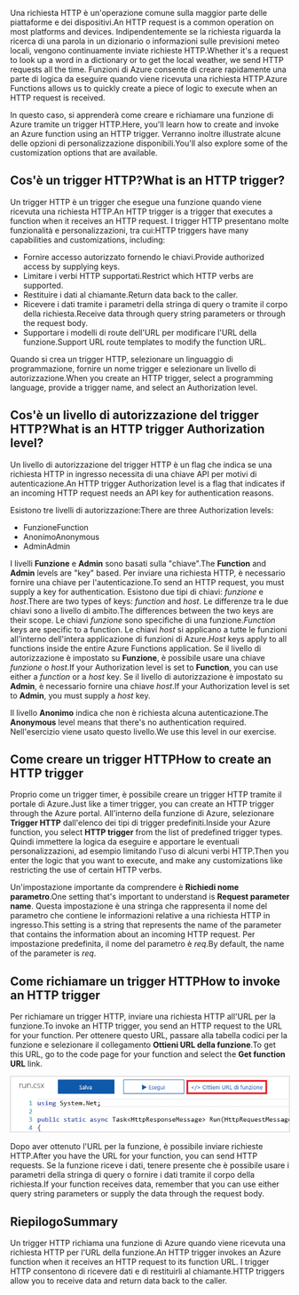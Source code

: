<span data-ttu-id="3b3cf-101">Una richiesta HTTP è un'operazione comune sulla maggior parte delle piattaforme e dei dispositivi.</span><span class="sxs-lookup"><span data-stu-id="3b3cf-101">An HTTP request is a common operation on most platforms and devices.</span></span> <span data-ttu-id="3b3cf-102">Indipendentemente se la richiesta riguarda la ricerca di una parola in un dizionario o informazioni sulle previsioni meteo locali, vengono continuamente inviate richieste HTTP.</span><span class="sxs-lookup"><span data-stu-id="3b3cf-102">Whether it's a request to look up a word in a dictionary or to get the local weather, we send HTTP requests all the time.</span></span> <span data-ttu-id="3b3cf-103">Funzioni di Azure consente di creare rapidamente una parte di logica da eseguire quando viene ricevuta una richiesta HTTP.</span><span class="sxs-lookup"><span data-stu-id="3b3cf-103">Azure Functions allows us to quickly create a piece of logic to execute when an HTTP request is received.</span></span>  

<span data-ttu-id="3b3cf-104">In questo caso, si apprenderà come creare e richiamare una funzione di Azure tramite un trigger HTTP.</span><span class="sxs-lookup"><span data-stu-id="3b3cf-104">Here, you'll learn how to create and invoke an Azure function using an HTTP trigger.</span></span> <span data-ttu-id="3b3cf-105">Verranno inoltre illustrate alcune delle opzioni di personalizzazione disponibili.</span><span class="sxs-lookup"><span data-stu-id="3b3cf-105">You'll also explore some of the customization options that are available.</span></span>

## <a name="what-is-an-http-trigger"></a><span data-ttu-id="3b3cf-106">Cos'è un trigger HTTP?</span><span class="sxs-lookup"><span data-stu-id="3b3cf-106">What is an HTTP trigger?</span></span>

<span data-ttu-id="3b3cf-107">Un trigger HTTP è un trigger che esegue una funzione quando viene ricevuta una richiesta HTTP.</span><span class="sxs-lookup"><span data-stu-id="3b3cf-107">An HTTP trigger is a trigger that executes a function when it receives an HTTP request.</span></span> <span data-ttu-id="3b3cf-108">I trigger HTTP presentano molte funzionalità e personalizzazioni, tra cui:</span><span class="sxs-lookup"><span data-stu-id="3b3cf-108">HTTP triggers have many capabilities and customizations, including:</span></span>

- <span data-ttu-id="3b3cf-109">Fornire accesso autorizzato fornendo le chiavi.</span><span class="sxs-lookup"><span data-stu-id="3b3cf-109">Provide authorized access by supplying keys.</span></span>
- <span data-ttu-id="3b3cf-110">Limitare i verbi HTTP supportati.</span><span class="sxs-lookup"><span data-stu-id="3b3cf-110">Restrict which HTTP verbs are supported.</span></span>
- <span data-ttu-id="3b3cf-111">Restituire i dati al chiamante.</span><span class="sxs-lookup"><span data-stu-id="3b3cf-111">Return data back to the caller.</span></span>
- <span data-ttu-id="3b3cf-112">Ricevere i dati tramite i parametri della stringa di query o tramite il corpo della richiesta.</span><span class="sxs-lookup"><span data-stu-id="3b3cf-112">Receive data through query string parameters or through the request body.</span></span>
- <span data-ttu-id="3b3cf-113">Supportare i modelli di route dell'URL per modificare l'URL della funzione.</span><span class="sxs-lookup"><span data-stu-id="3b3cf-113">Support URL route templates to modify the function URL.</span></span>

<span data-ttu-id="3b3cf-114">Quando si crea un trigger HTTP, selezionare un linguaggio di programmazione, fornire un nome trigger e selezionare un livello di autorizzazione.</span><span class="sxs-lookup"><span data-stu-id="3b3cf-114">When you create an HTTP trigger, select a programming language, provide a trigger name, and select an Authorization level.</span></span>

## <a name="what-is-an-http-trigger-authorization-level"></a><span data-ttu-id="3b3cf-115">Cos'è un livello di autorizzazione del trigger HTTP?</span><span class="sxs-lookup"><span data-stu-id="3b3cf-115">What is an HTTP trigger Authorization level?</span></span>

<span data-ttu-id="3b3cf-116">Un livello di autorizzazione del trigger HTTP è un flag che indica se una richiesta HTTP in ingresso necessita di una chiave API per motivi di autenticazione.</span><span class="sxs-lookup"><span data-stu-id="3b3cf-116">An HTTP trigger Authorization level is a flag that indicates if an incoming HTTP request needs an API key for authentication reasons.</span></span>

<span data-ttu-id="3b3cf-117">Esistono tre livelli di autorizzazione:</span><span class="sxs-lookup"><span data-stu-id="3b3cf-117">There are three Authorization levels:</span></span>

- <span data-ttu-id="3b3cf-118">Funzione</span><span class="sxs-lookup"><span data-stu-id="3b3cf-118">Function</span></span>
- <span data-ttu-id="3b3cf-119">Anonimo</span><span class="sxs-lookup"><span data-stu-id="3b3cf-119">Anonymous</span></span>
- <span data-ttu-id="3b3cf-120">Admin</span><span class="sxs-lookup"><span data-stu-id="3b3cf-120">Admin</span></span>

<span data-ttu-id="3b3cf-121">I livelli **Funzione** e **Admin** sono basati sulla "chiave".</span><span class="sxs-lookup"><span data-stu-id="3b3cf-121">The **Function** and **Admin** levels are "key" based.</span></span> <span data-ttu-id="3b3cf-122">Per inviare una richiesta HTTP, è necessario fornire una chiave per l'autenticazione.</span><span class="sxs-lookup"><span data-stu-id="3b3cf-122">To send an HTTP request, you must supply a key for authentication.</span></span> <span data-ttu-id="3b3cf-123">Esistono due tipi di chiavi: *funzione* e *host*.</span><span class="sxs-lookup"><span data-stu-id="3b3cf-123">There are two types of keys: *function* and *host*.</span></span> <span data-ttu-id="3b3cf-124">Le differenze tra le due chiavi sono a livello di ambito.</span><span class="sxs-lookup"><span data-stu-id="3b3cf-124">The differences between the two keys are their scope.</span></span> <span data-ttu-id="3b3cf-125">Le chiavi *funzione* sono specifiche di una funzione.</span><span class="sxs-lookup"><span data-stu-id="3b3cf-125">*Function* keys are specific to a function.</span></span> <span data-ttu-id="3b3cf-126">Le chiavi *host* si applicano a tutte le funzioni all'interno dell'intera applicazione di funzioni di Azure.</span><span class="sxs-lookup"><span data-stu-id="3b3cf-126">*Host* keys apply to all functions inside the entire Azure Functions application.</span></span> <span data-ttu-id="3b3cf-127">Se il livello di autorizzazione è impostato su **Funzione**, è possibile usare una chiave *funzione* o *host*.</span><span class="sxs-lookup"><span data-stu-id="3b3cf-127">If your Authorization level is set to **Function**, you can use either a *function* or a *host* key.</span></span> <span data-ttu-id="3b3cf-128">Se il livello di autorizzazione è impostato su **Admin**, è necessario fornire una chiave *host*.</span><span class="sxs-lookup"><span data-stu-id="3b3cf-128">If your Authorization level is set to **Admin**, you must supply a *host* key.</span></span>

<span data-ttu-id="3b3cf-129">Il livello **Anonimo** indica che non è richiesta alcuna autenticazione.</span><span class="sxs-lookup"><span data-stu-id="3b3cf-129">The **Anonymous** level means that there's no authentication required.</span></span> <span data-ttu-id="3b3cf-130">Nell'esercizio viene usato questo livello.</span><span class="sxs-lookup"><span data-stu-id="3b3cf-130">We use this level in our exercise.</span></span>

## <a name="how-to-create-an-http-trigger"></a><span data-ttu-id="3b3cf-131">Come creare un trigger HTTP</span><span class="sxs-lookup"><span data-stu-id="3b3cf-131">How to create an HTTP trigger</span></span>

<span data-ttu-id="3b3cf-132">Proprio come un trigger timer, è possibile creare un trigger HTTP tramite il portale di Azure.</span><span class="sxs-lookup"><span data-stu-id="3b3cf-132">Just like a timer trigger, you can create an HTTP trigger through the Azure portal.</span></span> <span data-ttu-id="3b3cf-133">All'interno della funzione di Azure, selezionare **Trigger HTTP** dall'elenco dei tipi di trigger predefiniti.</span><span class="sxs-lookup"><span data-stu-id="3b3cf-133">Inside your Azure function, you select **HTTP trigger** from the list of predefined trigger types.</span></span> <span data-ttu-id="3b3cf-134">Quindi immettere la logica da eseguire e apportare le eventuali personalizzazioni, ad esempio limitando l'uso di alcuni verbi HTTP.</span><span class="sxs-lookup"><span data-stu-id="3b3cf-134">Then you enter the logic that you want to execute, and make any customizations like restricting the use of certain HTTP verbs.</span></span> 

<span data-ttu-id="3b3cf-135">Un'impostazione importante da comprendere è **Richiedi nome parametro**.</span><span class="sxs-lookup"><span data-stu-id="3b3cf-135">One setting that's important to understand is **Request parameter name**.</span></span> <span data-ttu-id="3b3cf-136">Questa impostazione è una stringa che rappresenta il nome del parametro che contiene le informazioni relative a una richiesta HTTP in ingresso.</span><span class="sxs-lookup"><span data-stu-id="3b3cf-136">This setting is a string that represents the name of the parameter that contains the information about an incoming HTTP request.</span></span> <span data-ttu-id="3b3cf-137">Per impostazione predefinita, il nome del parametro è *req*.</span><span class="sxs-lookup"><span data-stu-id="3b3cf-137">By default, the name of the parameter is *req*.</span></span>

## <a name="how-to-invoke-an-http-trigger"></a><span data-ttu-id="3b3cf-138">Come richiamare un trigger HTTP</span><span class="sxs-lookup"><span data-stu-id="3b3cf-138">How to invoke an HTTP trigger</span></span>

<span data-ttu-id="3b3cf-139">Per richiamare un trigger HTTP, inviare una richiesta HTTP all'URL per la funzione.</span><span class="sxs-lookup"><span data-stu-id="3b3cf-139">To invoke an HTTP trigger, you send an HTTP request to the URL for your function.</span></span> <span data-ttu-id="3b3cf-140">Per ottenere questo URL, passare alla tabella codici per la funzione e selezionare il collegamento **Ottieni URL della funzione**.</span><span class="sxs-lookup"><span data-stu-id="3b3cf-140">To get this URL, go to the code page for your function and select the **Get function URL** link.</span></span>

![Individuare l'URL per la funzione](../media/5-function-url.png)

<span data-ttu-id="3b3cf-142">Dopo aver ottenuto l'URL per la funzione, è possibile inviare richieste HTTP.</span><span class="sxs-lookup"><span data-stu-id="3b3cf-142">After you have the URL for your function, you can send HTTP requests.</span></span> <span data-ttu-id="3b3cf-143">Se la funzione riceve i dati, tenere presente che è possibile usare i parametri della stringa di query o fornire i dati tramite il corpo della richiesta.</span><span class="sxs-lookup"><span data-stu-id="3b3cf-143">If your function receives data, remember that you can use either query string parameters or supply the data through the request body.</span></span>

## <a name="summary"></a><span data-ttu-id="3b3cf-144">Riepilogo</span><span class="sxs-lookup"><span data-stu-id="3b3cf-144">Summary</span></span>

<span data-ttu-id="3b3cf-145">Un trigger HTTP richiama una funzione di Azure quando viene ricevuta una richiesta HTTP per l'URL della funzione.</span><span class="sxs-lookup"><span data-stu-id="3b3cf-145">An HTTP trigger invokes an Azure function when it receives an HTTP request to its function URL.</span></span> <span data-ttu-id="3b3cf-146">I trigger HTTP consentono di ricevere dati e di restituirli al chiamante.</span><span class="sxs-lookup"><span data-stu-id="3b3cf-146">HTTP triggers allow you to receive data and return data back to the caller.</span></span>
